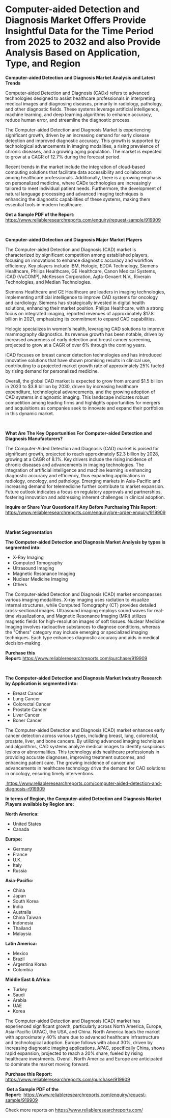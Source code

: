 <p><h1>Computer-aided Detection and Diagnosis Market Offers Provide Insightful Data for the Time Period from 2025 to 2032 and also Provide Analysis Based on Application, Type, and Region</h1></p><p><strong>Computer-aided Detection and Diagnosis Market Analysis and Latest Trends</strong></p>
<p><p>Computer-aided Detection and Diagnosis (CADx) refers to advanced technologies designed to assist healthcare professionals in interpreting medical images and diagnosing diseases, primarily in radiology, pathology, and other diagnostic fields. These systems leverage artificial intelligence, machine learning, and deep learning algorithms to enhance accuracy, reduce human error, and streamline the diagnostic process. </p><p>The Computer-aided Detection and Diagnosis Market is experiencing significant growth, driven by an increasing demand for early disease detection and improved diagnostic accuracy. This growth is supported by technological advancements in imaging modalities, a rising prevalence of chronic diseases, and a growing aging population. The market is expected to grow at a CAGR of 12.7% during the forecast period.</p><p>Recent trends in the market include the integration of cloud-based computing solutions that facilitate data accessibility and collaboration among healthcare professionals. Additionally, there is a growing emphasis on personalized medicine, where CADx technologies are increasingly tailored to meet individual patient needs. Furthermore, the development of natural language processing and advanced imaging techniques is enhancing the diagnostic capabilities of these systems, making them essential tools in modern healthcare.</p></p>
<p><strong>Get a Sample PDF of the Report:&nbsp;</strong> <a href="https://www.reliableresearchreports.com/enquiry/request-sample/919909?utm_campaign=2646&utm_medium=2&utm_source=Github&utm_content=ia&utm_term=03032025&utm_id=computer-aided-detection-and-diagnosis">https://www.reliableresearchreports.com/enquiry/request-sample/919909</a></p>
<p>&nbsp;</p>
<p><strong>Computer-aided Detection and Diagnosis Major Market Players</strong></p>
<p><p>The Computer-aided Detection and Diagnosis (CAD) market is characterized by significant competition among established players, focusing on innovations to enhance diagnostic accuracy and workflow efficiency. Key players include IBM, Hologic, EDDA Technology, Siemens Healthcare, Philips Healthcare, GE Healthcare, Canon Medical Systems, iCAD (VuCOMP), McKesson Corporation, Agfa-Gevaert N.V., Riverain Technologies, and Median Technologies.</p><p>Siemens Healthcare and GE Healthcare are leaders in imaging technologies, implementing artificial intelligence to improve CAD systems for oncology and cardiology. Siemens has strategically invested in digital health solutions, enhancing their market position. Philips Healthcare, with a strong focus on integrated imaging, reported revenues of approximately $17.8 billion in 2021, emphasizing its commitment to expand CAD capabilities.</p><p>Hologic specializes in women's health, leveraging CAD solutions to improve mammography diagnostics. Its revenue growth has been notable, driven by increased awareness of early detection and breast cancer screening, projected to grow at a CAGR of over 6% through the coming years.</p><p>iCAD focuses on breast cancer detection technologies and has introduced innovative solutions that have shown promising results in clinical use, contributing to a projected market growth rate of approximately 25% fueled by rising demand for personalized medicine.</p><p>Overall, the global CAD market is expected to grow from around $1.5 billion in 2023 to $3.8 billion by 2030, driven by increasing healthcare expenditure, technological advancements, and the growing adoption of CAD systems in diagnostic imaging. This landscape indicates robust competition among leading firms and highlights opportunities for mergers and acquisitions as companies seek to innovate and expand their portfolios in this dynamic market.</p></p>
<p>&nbsp;</p>
<p><strong>What Are The Key Opportunities For Computer-aided Detection and Diagnosis Manufacturers?</strong></p>
<p><p>The Computer-Aided Detection and Diagnosis (CAD) market is poised for significant growth, projected to reach approximately $2.3 billion by 2028, growing at a CAGR of 8.1%. Key drivers include the rising incidence of chronic diseases and advancements in imaging technologies. The integration of artificial intelligence and machine learning is enhancing diagnostic accuracy and efficiency, thus expanding applications in radiology, oncology, and pathology. Emerging markets in Asia-Pacific and increasing demand for telemedicine further contribute to market expansion. Future outlook indicates a focus on regulatory approvals and partnerships, fostering innovation and addressing inherent challenges in clinical adoption.</p></p>
<p><strong>Inquire or Share Your Questions If Any Before Purchasing This Report:</strong> <a href="https://www.reliableresearchreports.com/enquiry/pre-order-enquiry/919909?utm_campaign=2646&utm_medium=2&utm_source=Github&utm_content=ia&utm_term=03032025&utm_id=computer-aided-detection-and-diagnosis">https://www.reliableresearchreports.com/enquiry/pre-order-enquiry/919909</a></p>
<p>&nbsp;</p>
<p><strong>Market Segmentation</strong></p>
<p><strong>The Computer-aided Detection and Diagnosis Market Analysis by types is segmented into:</strong></p>
<p><ul><li>X-Ray Imaging</li><li>Computed Tomography</li><li>Ultrasound Imaging</li><li>Magnetic Resonance Imaging</li><li>Nuclear Medicine Imaging</li><li>Others</li></ul></p>
<p><p>The Computer-aided Detection and Diagnosis (CAD) market encompasses various imaging modalities. X-ray imaging uses radiation to visualize internal structures, while Computed Tomography (CT) provides detailed cross-sectional images. Ultrasound imaging employs sound waves for real-time visualizations, and Magnetic Resonance Imaging (MRI) utilizes magnetic fields for high-resolution images of soft tissues. Nuclear Medicine Imaging involves radioactive substances to diagnose conditions, whereas the "Others" category may include emerging or specialized imaging techniques. Each type enhances diagnostic accuracy and aids in medical decision-making.</p></p>
<p><strong>Purchase this Report:&nbsp;</strong><a href="https://www.reliableresearchreports.com/purchase/919909?utm_campaign=2646&utm_medium=2&utm_source=Github&utm_content=ia&utm_term=03032025&utm_id=computer-aided-detection-and-diagnosis">https://www.reliableresearchreports.com/purchase/919909</a></p>
<p>&nbsp;</p>
<p><strong>The Computer-aided Detection and Diagnosis Market Industry Research by Application is segmented into:</strong></p>
<p><ul><li>Breast Cancer</li><li>Lung Cancer</li><li>Colorectal Cancer</li><li>Prostate Cancer</li><li>Liver Cancer</li><li>Boner Cancer</li></ul></p>
<p><p>The Computer-aided Detection and Diagnosis (CAD) market enhances early cancer detection across various types, including breast, lung, colorectal, prostate, liver, and bone cancers. By utilizing advanced imaging techniques and algorithms, CAD systems analyze medical images to identify suspicious lesions or abnormalities. This technology aids healthcare professionals in providing accurate diagnoses, improving treatment outcomes, and enhancing patient care. The growing incidence of cancer and advancements in healthcare technology drive the demand for CAD solutions in oncology, ensuring timely interventions.</p></p>
<p><a href="https://www.reliableresearchreports.com/computer-aided-detection-and-diagnosis-r919909?utm_campaign=2646&utm_medium=2&utm_source=Github&utm_content=ia&utm_term=03032025&utm_id=computer-aided-detection-and-diagnosis">&nbsp;https://www.reliableresearchreports.com/computer-aided-detection-and-diagnosis-r919909</a></p>
<p><strong>In terms of Region, the Computer-aided Detection and Diagnosis Market Players available by Region are:</strong></p>
<p>
    <p> <strong> North America: </strong>
        <ul>
            <li>United States</li>
            <li>Canada</li>
        </ul>
        </p> 
    <p> <strong> Europe: </strong>
        <ul>
            <li>Germany</li>
            <li>France</li>
            <li>U.K.</li>
            <li>Italy</li>
            <li>Russia</li>
        </ul>
        </p> 
    <p> <strong> Asia-Pacific: </strong>
        <ul>
            <li>China</li>
            <li>Japan</li>
            <li>South Korea</li>
            <li>India</li>
            <li>Australia</li>
            <li>China Taiwan</li>
            <li>Indonesia</li>
            <li>Thailand</li>
            <li>Malaysia</li>
        </ul>
        </p> 
    <p> <strong> Latin America: </strong>
        <ul>
            <li>Mexico</li>
            <li>Brazil</li>
            <li>Argentina Korea</li>
            <li>Colombia</li>
        </ul>
        </p> 
    <p> <strong> Middle East & Africa: </strong>
        <ul>
            <li>Turkey</li>
            <li>Saudi</li>
            <li>Arabia</li>
            <li>UAE</li>
            <li>Korea</li>
        </ul>
    </p>
    </p>
<p><p>The Computer-aided Detection and Diagnosis (CAD) market has experienced significant growth, particularly across North America, Europe, Asia-Pacific (APAC), the USA, and China. North America leads the market with approximately 40% share due to advanced healthcare infrastructure and technological adoption. Europe follows with about 30%, driven by increasing diagnostic imaging applications. APAC, specifically China, shows rapid expansion, projected to reach a 20% share, fueled by rising healthcare investments. Overall, North America and Europe are anticipated to dominate the market moving forward.</p></p>
<p><strong>Purchase this Report: </strong><a href="https://www.reliableresearchreports.com/purchase/919909?utm_campaign=2646&utm_medium=2&utm_source=Github&utm_content=ia&utm_term=03032025&utm_id=computer-aided-detection-and-diagnosis">https://www.reliableresearchreports.com/purchase/919909</a></p>
<p>&nbsp;<strong>Get a Sample PDF of the Report:&nbsp;&nbsp;</strong><a href="https://www.reliableresearchreports.com/enquiry/request-sample/919909?utm_campaign=2646&utm_medium=2&utm_source=Github&utm_content=ia&utm_term=03032025&utm_id=computer-aided-detection-and-diagnosis">https://www.reliableresearchreports.com/enquiry/request-sample/919909</a></p>
<p><strong></strong></p>
<p>Check more reports on <a href="https://www.reliableresearchreports.com/?utm_campaign=2646&utm_medium=2&utm_source=Github&utm_content=ia&utm_term=03032025&utm_id=computer-aided-detection-and-diagnosis">https://www.reliableresearchreports.com/</a></p>